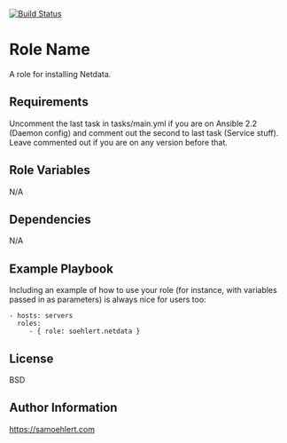[![Build Status](https://travis-ci.org/soehlert/ansible-role-netdata.svg?branch=master)](https://travis-ci.org/soehlert/ansible-role-netdata)

Role Name
=========

A role for installing Netdata.

Requirements
------------

Uncomment the last task in tasks/main.yml if you are on Ansible 2.2 (Daemon config) and comment out the second to last task (Service stuff). Leave commented out if you are on any version before that.

Role Variables
--------------

N/A

Dependencies
------------

N/A

Example Playbook
----------------

Including an example of how to use your role (for instance, with variables passed in as parameters) is always nice for users too:

    - hosts: servers
      roles:
         - { role: soehlert.netdata }

License
-------

BSD

Author Information
------------------

https://samoehlert.com
